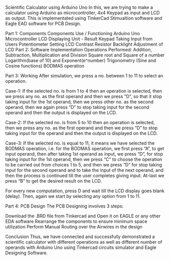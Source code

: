 Scientific Calculator using Arduino Uno
In this, we are trying to make a calculator using Arduino as microcontroller, 4x4 Keypad as input and LCD as output. This is implementated using TinkerCad Stimualtion software and Eagle EAD software for PCB Design.

Part 1: Components
Components	Use / Functioning
Arduino Uno	Microcontroller
LCD	Displaying Unit - Result
Keypad	Taking Input from Users
Potentiometer	Setting LCD Contrast
Resistor	Backlight Adjustment of LCD
Part 2: Software Implementation
Operations Performed:
Addition, Subtraction, Multiplication and Division
Square root and Square of a number
Logarithm(base of 10) and Exponent(e^number)
Trigonometry (Sine and Cosine functions)
BODMAS operation

Part 3: Working
After simulation, we press a no. between 1 to 11 to select an operation.

Case-1: If the selected no. is from 1 to 4 then an operation is selected, then we press any no. as the first operand and then we press “D”, so that it stop taking input for the 1st operand, then we press other no. as the second operand, then we again press “D” to stop taking input for the second operand and then the output is displayed on the LCD.

Case-2: If the selected no. is from 5 to 10 then an operation is selected, then we press any no. as the first operand and then we press “D” to stop taking input for the operand and then the output is displayed on the LCD.

Case-3: If the selected no. is equal to 11, it means we have selected the BODMAS operation, i.e. for the BODMAS operation, we first press “A”, to get input operand, then after taking 1st operand as input, we press “D”, for stop taking input for the 1st operand, then we press “C” to choose the operation to be carried out from choices 1 to 5, and then we press “D” for stop taking input for the second operand and to take the input of the next operand, and then the process is continued till the user completes giving input. At-last we press “B” to get the desired result on the LCD.

For every new computation, press D and wait till the LCD display goes blank (delay). Then, again we start by selecting any option from 1 to 11.

Part 4: PCB Design
The PCB Designing involves 3 steps:

Download the .BRD file from Tinkercad and Open it on EAGLE or any other EDA software
Rearrange the components to ensure minimum space utilization
Perform Manual Routing over the Airwires in the design

Conclusion
Thus, we have connected and successfully demonstrated a scientific calculator with different operations as well as different number of operands with Arduino Uno using Tinkercad circuits simulator and Eagle Designing Software.
